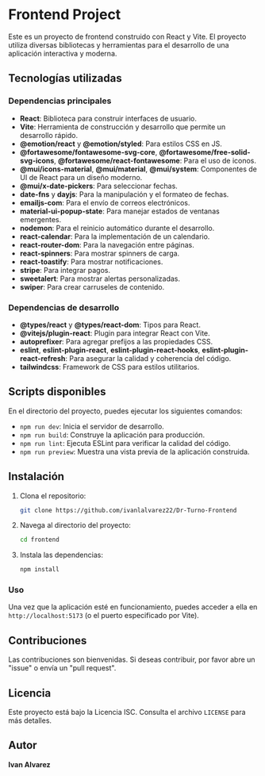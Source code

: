 
# Frontend Project

Este es un proyecto de frontend construido con React y Vite. El proyecto utiliza diversas bibliotecas y herramientas para el desarrollo de una aplicación interactiva y moderna.

## Tecnologías utilizadas

### Dependencias principales

- **React**: Biblioteca para construir interfaces de usuario.
- **Vite**: Herramienta de construcción y desarrollo que permite un desarrollo rápido.
- **@emotion/react** y **@emotion/styled**: Para estilos CSS en JS.
- **@fortawesome/fontawesome-svg-core**, **@fortawesome/free-solid-svg-icons**, **@fortawesome/react-fontawesome**: Para el uso de iconos.
- **@mui/icons-material**, **@mui/material**, **@mui/system**: Componentes de UI de React para un diseño moderno.
- **@mui/x-date-pickers**: Para seleccionar fechas.
- **date-fns** y **dayjs**: Para la manipulación y el formateo de fechas.
- **emailjs-com**: Para el envío de correos electrónicos.
- **material-ui-popup-state**: Para manejar estados de ventanas emergentes.
- **nodemon**: Para el reinicio automático durante el desarrollo.
- **react-calendar**: Para la implementación de un calendario.
- **react-router-dom**: Para la navegación entre páginas.
- **react-spinners**: Para mostrar spinners de carga.
- **react-toastify**: Para mostrar notificaciones.
- **stripe**: Para integrar pagos.
- **sweetalert**: Para mostrar alertas personalizadas.
- **swiper**: Para crear carruseles de contenido.

### Dependencias de desarrollo

- **@types/react** y **@types/react-dom**: Tipos para React.
- **@vitejs/plugin-react**: Plugin para integrar React con Vite.
- **autoprefixer**: Para agregar prefijos a las propiedades CSS.
- **eslint**, **eslint-plugin-react**, **eslint-plugin-react-hooks**, **eslint-plugin-react-refresh**: Para asegurar la calidad y coherencia del código.
- **tailwindcss**: Framework de CSS para estilos utilitarios.

## Scripts disponibles

En el directorio del proyecto, puedes ejecutar los siguientes comandos:

- `npm run dev`: Inicia el servidor de desarrollo.
- `npm run build`: Construye la aplicación para producción.
- `npm run lint`: Ejecuta ESLint para verificar la calidad del código.
- `npm run preview`: Muestra una vista previa de la aplicación construida.

## Instalación

1. Clona el repositorio:
   ```bash
   git clone https://github.com/ivanlalvarez22/Dr-Turno-Frontend
   ```

2. Navega al directorio del proyecto:
   ```bash
   cd frontend
   ```

3. Instala las dependencias:
   ```bash
   npm install
   ```

### Uso

Una vez que la aplicación esté en funcionamiento, puedes acceder a ella en `http://localhost:5173` (o el puerto especificado por Vite).

## Contribuciones

Las contribuciones son bienvenidas. Si deseas contribuir, por favor abre un "issue" o envía un "pull request".

## Licencia

Este proyecto está bajo la Licencia ISC. Consulta el archivo `LICENSE` para más detalles.

## Autor

**Ivan Alvarez**
